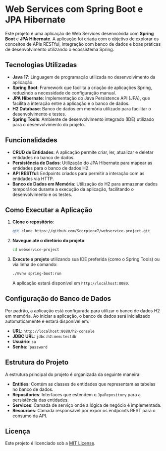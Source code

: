 # Web Services com Spring Boot e JPA Hibernate

Este projeto é uma aplicação de Web Services desenvolvida com **Spring Boot** e **JPA Hibernate**. A aplicação foi criada com o objetivo de explorar os conceitos de APIs RESTful, integração com banco de dados e boas práticas de desenvolvimento utilizando o ecossistema Spring.

## Tecnologias Utilizadas

- **Java 17**: Linguagem de programação utilizada no desenvolvimento da aplicação.
- **Spring Boot**: Framework que facilita a criação de aplicações Spring, reduzindo a necessidade de configuração manual.
- **JPA Hibernate**: Implementação do Java Persistence API (JPA), que facilita a interação entre a aplicação e o banco de dados.
- **H2 Database**: Banco de dados em memória utilizado para facilitar o desenvolvimento e testes.
- **Spring Tools**: Ambiente de desenvolvimento integrado (IDE) utilizado para o desenvolvimento do projeto.

## Funcionalidades

- **CRUD de Entidades**: A aplicação permite criar, ler, atualizar e deletar entidades no banco de dados.
- **Persistência de Dados**: Utilização do JPA Hibernate para mapear as entidades para o banco de dados H2.
- **API RESTful**: Endpoints criados para permitir a interação com as entidades via HTTP.
- **Banco de Dados em Memória**: Utilização do H2 para armazenar dados temporários durante a execução da aplicação, facilitando o desenvolvimento e os testes.

## Como Executar a Aplicação

1. **Clone o repositório**:
   ```bash
   git clone https://github.com/Scorpionx7/webservice-project.git
   ```
2. **Navegue até o diretório do projeto**:
   ```bash
   cd webservice-project
   ```
3. **Execute o projeto** utilizando sua IDE preferida (como o Spring Tools) ou via linha de comando:
   ```bash
   ./mvnw spring-boot:run
   ```

   A aplicação estará disponível em `http://localhost:8080`.

## Configuração do Banco de Dados

Por padrão, a aplicação está configurada para utilizar o banco de dados H2 em memória. Ao iniciar a aplicação, o banco de dados será inicializado automaticamente e estará disponível em:

- **URL**: `http://localhost:8080/h2-console`
- **JDBC URL**: `jdbc:h2:mem:testdb`
- **Usuário**: `sa`
- **Senha**: '`password`

## Estrutura do Projeto

A estrutura principal do projeto é organizada da seguinte maneira:

- **Entities**: Contém as classes de entidades que representam as tabelas no banco de dados.
- **Repositories**: Interfaces que estendem o `JpaRepository` para a persistência das entidades.
- **Services**: Camada de serviço onde a lógica de negócio é implementada.
- **Resources**: Camada responsável por expor os endpoints REST para o consumo da API.

## Licença

Este projeto é licenciado sob a [MIT License](LICENSE).

